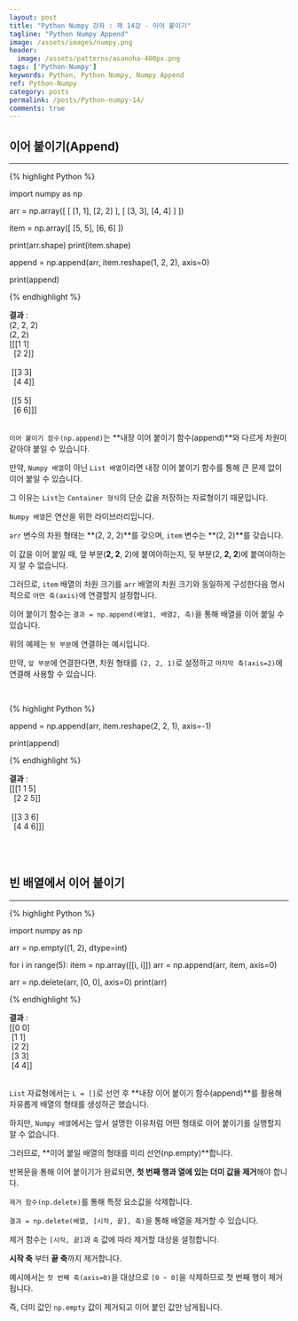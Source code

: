 ```yaml
---
layout: post
title: "Python Numpy 강좌 : 제 14강 - 이어 붙이기"
tagline: "Python Numpy Append"
image: /assets/images/numpy.png
header:
  image: /assets/patterns/asanoha-400px.png
tags: ['Python-Numpy']
keywords: Python, Python Numpy, Numpy Append
ref: Python-Numpy
category: posts
permalink: /posts/Python-numpy-14/
comments: true
---
```


## 이어 붙이기(Append) ##
----------

{% highlight Python %}

import numpy as np

arr = np.array([
    [
        [1, 1],
        [2, 2]
    ],
    [
        [3, 3],
        [4, 4]
    ]
])


item = np.array([
    [5, 5],
    [6, 6]
])

print(arr.shape)
print(item.shape)

append = np.append(arr, item.reshape(1, 2, 2), axis=0)

print(append)

{% endhighlight %}

**결과**
:    
(2, 2, 2)<br>
(2, 2)<br>
[[[1 1]<br>
&nbsp;&nbsp;[2 2]]<br>
<br>
&nbsp;[[3 3]<br>
&nbsp;&nbsp;[4 4]]<br>
<br>
&nbsp;[[5 5]<br>
&nbsp;&nbsp;[6 6]]]<br>
<br>

`이어 붙이기 함수(np.append)`는 **내장 이어 붙이기 함수(append)**와 다르게 차원이 같아야 붙일 수 있습니다.

만약, `Numpy 배열`이 아닌 `List 배열`이라면 내장 이어 붙이기 함수를 통해 큰 문제 없이 이어 붙일 수 있습니다.

그 이유는 `List`는 `Container 형식`의 단순 값을 저장하는 자료형이기 때문입니다.

`Numpy 배열`은 연산을 위한 라이브러리입니다.

`arr` 변수의 차원 형태는 **(2, 2, 2)**를 갖으며, `item` 변수는 **(2, 2)**를 갖습니다.

이 값을 이어 붙일 때, 앞 부분(**2, 2**, 2)에 붙여야하는지, 뒷 부분(2, **2, 2**)에 붙여야하는지 알 수 없습니다.

그러므로, `item` 배열의 차원 크기를 `arr` 배열의 차원 크기와 동일하게 구성한다음 명시적으로 `어떤 축(axis)`에 연결할지 설정합니다.

이어 붙이기 함수는 `결과 = np.append(배열1, 배열2, 축)`을 통해 배열을 이어 붙일 수 있습니다.

위의 예제는 `뒷 부분`에 연결하는 예시입니다.

만약, `앞 부분`에 연결한다면, 차원 형태를 `(2, 2, 1)`로 설정하고 `마지막 축(axis=2)`에 연결해 사용할 수 있습니다.

<br>

{% highlight Python %}

append = np.append(arr, item.reshape(2, 2, 1), axis=-1)

print(append)

{% endhighlight %}

**결과**
:    
[[[1 1 5]<br>
&nbsp;&nbsp;[2 2 5]]<br>
<br>
&nbsp;[[3 3 6]<br>
&nbsp;&nbsp;[4 4 6]]]<br>

<br>
<br>

## 빈 배열에서 이어 붙이기 ##
----------

{% highlight Python %}

import numpy as np

arr = np.empty((1, 2), dtype=int)

for i in range(5):
    item = np.array([[i, i]])
    arr = np.append(arr, item, axis=0) 

arr = np.delete(arr, [0, 0], axis=0)
print(arr)

{% endhighlight %}

**결과**
:    
[[0 0]<br>
&nbsp;[1 1]<br>
&nbsp;[2 2]<br>
&nbsp;[3 3]<br>
&nbsp;[4 4]]<br>
<br>

`List` 자료형에서는 `L = []`로 선언 후 **내장 이어 붙이기 함수(append)**를 활용해 자유롭게 배열의 형태를 생성하곤 했습니다.

하지만, `Numpy 배열`에서는 앞서 설명한 이유처럼 어떤 형태로 이어 붙이기를 실행할지 알 수 없습니다.

그러므로, **이어 붙일 배열의 형태를 미리 선언(np.empty)**합니다.

반복문을 통해 이어 붙이기가 완료되면, **첫 번째 행과 열에 있는 더미 값을 제거**해야 합니다.

`제거 함수(np.delete)`를 통해 특정 요소값을 삭제합니다.

`결과 = np.delete(배열, [시작, 끝], 축)`을 통해 배열을 제거할 수 있습니다.

제거 함수는 `[시작, 끝]`과 `축` 값에 따라 제거할 대상을 설정합니다.

**시작 축** 부터 **끝 축**까지 제거합니다.

예시에서는 `첫 번째 축(axis=0)`을 대상으로 `[0 ~ 0]`을 삭제하므로 첫 번째 행이 제거됩니다.

즉, 더미 값인 `np.empty` 값이 제거되고 이어 붙인 값만 남게됩니다.

<br>
